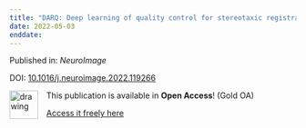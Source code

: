 ```yaml
---
title: "DARQ: Deep learning of quality control for stereotaxic registration of human brain MRI to the T1w MNI-ICBM 152 template."
date: 2022-05-03
enddate:
---
```


Published in: *NeuroImage*

DOI: [10.1016/j.neuroimage.2022.119266](https://doi.org/10.1016/j.neuroimage.2022.119266)

<img src="https://upload.wikimedia.org/wikipedia/commons/thumb/7/77/Open_Access_logo_PLoS_transparent.svg/800px-Open_Access_logo_PLoS_transparent.svg.png" alt="drawing" width="50" align="left"/> &nbsp;&nbsp;&nbsp;This publication is available in **Open Access**! (Gold OA)

&nbsp;&nbsp;&nbsp;<a href="https://doi.org/10.1016/j.neuroimage.2022.119266">Access it freely here</a>

